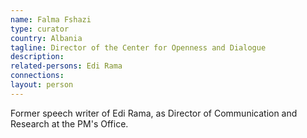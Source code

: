 ```yaml
---
name: Falma Fshazi
type: curator
country: Albania
tagline: Director of the Center for Openness and Dialogue
description:
related-persons: Edi Rama
connections:
layout: person
---
```

Former speech writer of Edi Rama, as Director of Communication and Research at the PM's Office.
